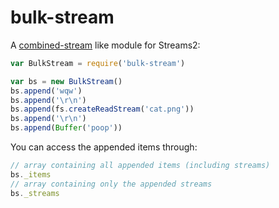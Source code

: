 
# bulk-stream

A [combined-stream][combined-stream] like module for Streams2:

```js
var BulkStream = require('bulk-stream')

var bs = new BulkStream()
bs.append('wqw')
bs.append('\r\n')
bs.append(fs.createReadStream('cat.png'))
bs.append('\r\n')
bs.append(Buffer('poop'))
```

You can access the appended items through:

```js
// array containing all appended items (including streams)
bs._items
// array containing only the appended streams
bs._streams
```


  [combined-stream]: https://github.com/felixge/node-combined-stream
